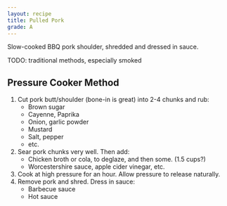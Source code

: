 ```yaml
---
layout: recipe
title: Pulled Pork
grade: A
---
```

<!-- stub -->
Slow-cooked BBQ pork shoulder, shredded and dressed in sauce. 
<!-- endstub -->

TODO: traditional methods, especially smoked

## Pressure Cooker Method
1. Cut pork butt/shoulder (bone-in is great) into 2-4 chunks and rub:
    - Brown sugar
    - Cayenne, Paprika
    - Onion, garlic powder
    - Mustard
    - Salt, pepper
    - etc.
2. Sear pork chunks very well. Then add:
    - Chicken broth or cola, to deglaze, and then some. (1.5 cups?)
    - Worcestershire sauce, apple cider vinegar, etc.
3. Cook at high pressure for an hour. Allow pressure to release naturally.
4. Remove pork and shred. Dress in sauce:
    - Barbecue sauce
    - Hot sauce


